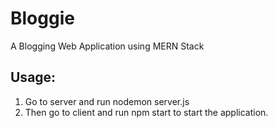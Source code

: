 # Bloggie
A Blogging Web Application using MERN Stack
<br>
## Usage:
1. Go to server and run nodemon server.js <br>
2. Then go to client and run npm start to start the application. <br>
